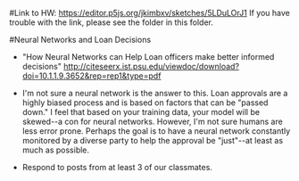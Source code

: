 #Link to HW:
https://editor.p5js.org/jkimbxv/sketches/5LDuLOrJ1
If you have trouble with the link, please see the folder in this folder.

#Neural Networks and Loan Decisions
* "How Neural Networks can Help Loan officers make better informed decisions" http://citeseerx.ist.psu.edu/viewdoc/download?doi=10.1.1.9.3652&rep=rep1&type=pdf

* I'm not sure a neural network is the answer to this. Loan approvals are a highly biased process and is based on factors that can be "passed down." I feel that based on your training data, your model will be skewed--a con for neural networks. However, I'm not sure humans are less error prone. Perhaps the goal is to have a neural network constantly monitored by a diverse party to help the approval be "just"--at least as much as possible.

* Respond to posts from at least 3 of our classmates.

